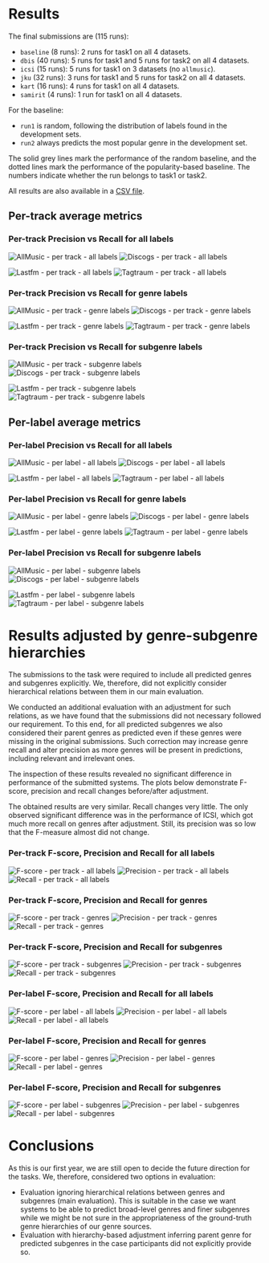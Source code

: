 # Results

The final submissions are (115 runs):

* `baseline` (8 runs): 2 runs for task1 on all 4 datasets.
* `dbis` (40 runs): 5 runs for task1 and 5 runs for task2 on all 4 datasets.
* `icsi` (15 runs): 5 runs for task1 on 3 datasets (no `allmusic`).
* `jku` (32 runs): 3 runs for task1 and 5 runs for task2 on all 4 datasets.
* `kart` (16 runs): 4 runs for task1 on all 4 datasets.
* `samirit` (4 runs): 1 run for task1 on all 4 datasets.

For the baseline:

* `run1` is random, following the distribution of labels found in the development sets.
* `run2` always predicts the most popular genre in the development set.

The solid grey lines mark the performance of the random baseline, and the dotted lines mark the performance of the popularity-based baseline. The numbers indicate whether the run belongs to task1 or task2.

All results are also available in a [CSV file](allscores.csv). 

## Per-track average metrics
### Per-track Precision vs Recall for all labels

![AllMusic - per track - all labels](png/320x240_allmusic_Rtrackall.png) ![Discogs - per track - all labels](png/320x240_discogs_Rtrackall.png)

![Lastfm - per track - all labels](png/320x240_lastfm_Rtrackall.png) ![Tagtraum - per track - all labels](png/320x240_tagtraum_Rtrackall.png)

### Per-track Precision vs Recall for genre labels

![AllMusic - per track - genre labels](png/320x240_allmusic_Rtrackgen.png) ![Discogs - per track - genre labels](png/320x240_discogs_Rtrackgen.png)

![Lastfm - per track - genre labels](png/320x240_lastfm_Rtrackgen.png) ![Tagtraum - per track - genre labels](png/320x240_tagtraum_Rtrackgen.png)

### Per-track Precision vs Recall for subgenre labels

![AllMusic - per track - subgenre labels](png/320x240_allmusic_Rtracksub.png) ![Discogs - per track - subgenre labels](png/320x240_discogs_Rtracksub.png)

![Lastfm - per track - subgenre labels](png/320x240_lastfm_Rtracksub.png) ![Tagtraum - per track - subgenre labels](png/320x240_tagtraum_Rtracksub.png)

## Per-label average metrics
### Per-label Precision vs Recall for all labels

![AllMusic - per label - all labels](png/320x240_allmusic_Rlabelall.png) ![Discogs - per label - all labels](png/320x240_discogs_Rlabelall.png)

![Lastfm - per label - all labels](png/320x240_lastfm_Rlabelall.png) ![Tagtraum - per label - all labels](png/320x240_tagtraum_Rlabelall.png)

### Per-label Precision vs Recall for genre labels

![AllMusic - per label - genre labels](png/320x240_allmusic_Rlabelgen.png) ![Discogs - per label - genre labels](png/320x240_discogs_Rlabelgen.png)

![Lastfm - per label - genre labels](png/320x240_lastfm_Rlabelgen.png) ![Tagtraum - per label - genre labels](png/320x240_tagtraum_Rlabelgen.png)

### Per-label Precision vs Recall for subgenre labels

![AllMusic - per label - subgenre labels](png/320x240_allmusic_Rlabelsub.png) ![Discogs - per label - subgenre labels](png/320x240_discogs_Rlabelsub.png)

![Lastfm - per label - subgenre labels](png/320x240_lastfm_Rlabelsub.png) ![Tagtraum - per label - subgenre labels](png/320x240_tagtraum_Rlabelsub.png)


# Results adjusted by genre-subgenre hierarchies
The submissions to the task were required to include all predicted genres and subgenres explicitly. We, therefore, did not explicitly consider hierarchical relations between them in our main evaluation.

We conducted an additional evaluation with an adjustment for such relations, as we have found that the submissions did not necessary followed our requirement. To this end, for all predicted subgenres we also considered their parent genres as predicted even if these genres were missing in the original submissions. Such correction may increase genre recall and alter precision as more genres will be present in predictions, including relevant and irrelevant ones.

The inspection of these results revealed no significant difference in performance of the submitted systems. The plots below demonstrate F-score, precision and recall changes before/after adjustment.

The obtained results are very similar. Recall changes very little. The only observed significant difference was in the performance of ICSI, which got much more recall on genres after adjustment. Still, its precision was so low that the F-measure almost did not change.

### Per-track F-score, Precision and Recall for all labels
![F-score - per track - all labels](png2/newold_Ftrackall.png) 
![Precision - per track - all labels](png2/newold_Ptrackall.png) ![Recall - per track - all labels](png2/newold_Rtrackall.png) 

### Per-track F-score, Precision and Recall for genres
![F-score - per track - genres](png2/newold_Ftrackgen.png) 
![Precision - per track - genres](png2/newold_Ptrackgen.png) ![Recall - per track - genres](png2/newold_Rtrackgen.png) 

### Per-track F-score, Precision and Recall for subgenres
![F-score - per track - subgenres](png2/newold_Ftracksub.png) 
![Precision - per track - subgenres](png2/newold_Ptracksub.png) ![Recall - per track - subgenres](png2/newold_Rtracksub.png) 

### Per-label F-score, Precision and Recall for all labels
![F-score - per label - all labels](png2/newold_Flabelall.png) 
![Precision - per label - all labels](png2/newold_Plabelall.png) ![Recall - per label - all labels](png2/newold_Rlabelall.png) 

### Per-label F-score, Precision and Recall for genres
![F-score - per label - genres](png2/newold_Flabelgen.png) 
![Precision - per label - genres](png2/newold_Plabelgen.png) ![Recall - per label - genres](png2/newold_Rlabelgen.png) 

### Per-label F-score, Precision and Recall for subgenres
![F-score - per label - subgenres](png2/newold_Flabelsub.png) 
![Precision - per label - subgenres](png2/newold_Plabelsub.png) ![Recall - per label - subgenres](png2/newold_Rlabelsub.png) 


# Conclusions

As this is our first year, we are still open to decide the future direction for the tasks. We, therefore, considered two options in evaluation:
- Evaluation ignoring hierarchical relations between genres and subgenres (main evaluation). This is suitable in the case we want systems to be able to predict broad-level genres and finer subgenres while we might be not sure in the appropriateness of the ground-truth genre hierarchies of our genre sources.
- Evaluation with hierarchy-based adjustment inferring parent genre for predicted subgenres in the case participants did not explicitly provide so.

